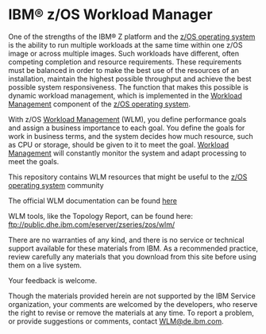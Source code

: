 IBM® z/OS Workload Manager
==========================
One of the strengths of the IBM® Z platform and the [z/OS operating system](https://www.ibm.com/it-infrastructure/z/zos) is the ability to run multiple workloads at the same time within one z/OS image or across multiple images. Such workloads have different, often competing completion and resource requirements. These requirements must be balanced in order to make the best use of the resources of an installation, maintain the highest possible throughput and achieve the best possible system responsiveness. The function that makes this possible is dynamic workload management, which is implemented in the [Workload Management](https://www.ibm.com/it-infrastructure/z/zos-workload-management) component of the [z/OS operating system](https://www.ibm.com/it-infrastructure/z/zos). 
 
With z/OS [Workload Management](https://www.ibm.com/it-infrastructure/z/zos-workload-management) (WLM), you define performance goals and assign a business importance to each goal. You define the goals for work in business terms, and the system decides how much resource, such as CPU or storage, should be given to it to meet the goal. [Workload Management](https://www.ibm.com/it-infrastructure/z/zos-workload-management) will constantly monitor the system and adapt processing to meet the goals.

This repository contains WLM resources that might be useful to the [z/OS operating system](https://www.ibm.com/it-infrastructure/z/zos) community

The official WLM documentation can be found [here](https://www.ibm.com/support/knowledgecenter/SSLTBW_2.3.0/com.ibm.zos.v2r3.ieaw100/ieaw10016.htm)

WLM tools, like the Topology Report, can be found here:  ftp://public.dhe.ibm.com/eserver/zseries/zos/wlm/

There are no warranties of any kind, and there is no service or technical support available for these materials from IBM. As a recommended practice, review carefully any materials that you download from this site before using them on a live system.

Your feedback is welcome. 

Though the materials provided herein are not supported by the IBM Service organization, your comments are welcomed by the developers, who reserve the right to revise or remove the materials at any time. To report a problem, or provide suggestions or comments, contact WLM@de.ibm.com. 

